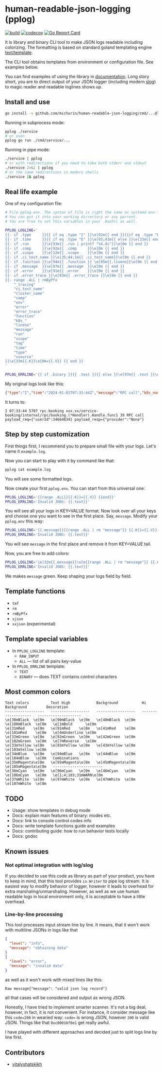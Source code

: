 # human-readable-json-logging (pplog)

[![build](https://github.com/michurin/human-readable-json-logging/actions/workflows/ci.yaml/badge.svg)](https://github.com/michurin/human-readable-json-logging/actions/workflows/ci.yaml)
[![codecov](https://codecov.io/gh/michurin/human-readable-json-logging/graph/badge.svg?token=LDYMK3ZM06)](https://codecov.io/gh/michurin/human-readable-json-logging)
[![Go Report Card](https://goreportcard.com/badge/github.com/michurin/human-readable-json-logging)](https://goreportcard.com/report/github.com/michurin/human-readable-json-logging)

It is library and binary CLI tool to make JSON logs readable including colorizing.
The formatting is based on standard goland templating engine [text/template](https://pkg.go.dev/text/template).

The CLI tool obtains templates from environment or configuration file. See examples below.

You can find examples of using the library in [documentation](https://pkg.go.dev/github.com/michurin/human-readable-json-logging/slogtotext).
Long story short, you are to direct output of your JSON logger (including modern [slog](https://pkg.go.dev/log/slog)) to magic reader and
readable loglines shows up.

## Install and use

```sh
go install -v github.com/michurin/human-readable-json-logging/cmd/...@latest
```

Running in subprocess mode:

```sh
pplog ./service
# or even
pplog go run ./cmd/service/...
```

Running in pipe mode:

```sh
./service | pplog
# or with redirections if you need to take both stderr and stdout
./service 2>&1 | pplog
# or the same redirections in modern shells
./service |& pplog
```

## Real life example

One of my configuration file:

```sh
# File pplog.env. The syntax of file is right the same as systemd env-files.
# You can put it into your working dirrectory or any parrent.
# You are free to set this variables in your .bashrc as well.

PPLOG_LOGLINE='
{{- if .type     }}{{ if eq .type "I" }}\e[92m{{ end }}{{if eq .type "E" }}\e[1;33;41m{{ end }}{{.type}}\e[0m {{ end }}
{{- if .time     }}{{ if eq .type "E" }}\e[93;41m{{ else }}\e[33m{{ end }}{{.time | tmf "2006-01-02T15:04:05Z07:00" "15:04:05"}}\e[0m {{ end }}
{{- if .run      }}\e[93m{{ .run | printf "%4.4s"}}\e[0m {{ end }}
{{- if .comp     }}\e[92m{{ .comp     }}\e[0m {{ end }}
{{- if .scope    }}\e[32m{{ .scope    }}\e[0m {{ end }}
{{- if .ci_test_name }}\e[35;44;1m{{ .ci_test_name}}\e[0m {{ end }}
{{- if .function }}\e[94m{{ .function }} \e[95m{{.lineno}}\e[0m {{ end }}
{{- if .message  }}\e[97m{{ .message  }}\e[0m {{ end }}
{{- if .error    }}\e[91m{{ .error    }}\e[0m {{ end }}
{{- if .error_trace }}\e[93m{{ .error_trace }}\e[0m {{ end }}
{{- range .ALL | rmByPfx
    "_tracing"
    "ci_test_name"
    "cluster_name"
    "comp"
    "env"
    "error"
    "error_trace"
    "function"
    "k8s_"
    "lineno"
    "message"
    "run"
    "scope"
    "tag"
    "time"
    "type"
    "xsource"
}}\e[33m{{.K}}\e[0m={{.V}} {{ end }}
'

PPLOG_ERRLINE='{{ if .binary }}{{ .text }}{{ else }}\e[97m{{ .text }}\e[0m{{ end }}'
```

My original logs look like this:

```json
{"type":"I","time":"2024-01-01T07:33:44Z","message":"RPC call","k8s_node":"ix-x-kub114","k8s_pod":"booking-v64-64cf64db6d-gm9pc","cluster_name":"zeta","env":"prod","tag":"service.booking","lineno":39,"function":"xxx.xx/service-booking/internal/rpc/booking.(*Handler).Handle.func1","run":"578710a04dbb","comp":"rpc.booking","payload_resp":"{\"provider\":\"None\"}","payload_req":"{\"userId\":34664834}","xsource":"profile","_tracing":{"uber-trace-id":"669f:6a2c:c35c:1"}}
```

It turns to:

```
I 07:33:44 5787 rpc.booking xxx.xx/service-booking/internal/rpc/booking.(*Handler).Handle.func1 39 RPC call payload_req={"userId":34664834} payload_resp={"provider":"None"}
```

## Step by step customization

First things first, I recommend you to prepare small file with your logs. Let's name it `example.log`.

Now you can start to play with it by command like that:

```sh
pplog cat example.log
```

You will see some formatted logs.

Now create your first `pplog.env`. You can start from this universal one:

```sh
PPLOG_LOGLINE='{{range .ALL}}{{.K}}={{.V}} {{end}}'
PPLOG_ERRLINE='Invalid JONS: {{.text}}'
```

You will see all your logs in KEY=VALUE format. Now look over all your keys and choose one you want
to see in the first place. Say, `message`. Modify your `pplog.env` this way:

```sh
PPLOG_LOGLINE='{{.message}}{{range .ALL | rm "message"}} {{.K}}={{.V}}{{end}}'
PPLOG_ERRLINE='Invalid JONS: {{.text}}'
```

You will see `message` in the first place and remove it from KEY=VALUE tail.

Now, you are free to add colors:

```sh
PPLOG_LOGLINE='\e[32m{{.message}}\e[m{{range .ALL | rm "message"}} {{.K}}={{.V}}{{end}}'
PPLOG_ERRLINE='Invalid JONS: {{.text}}'
```

We makes `message` green. Keep shaping your logs field by field.

## Template functions

- `tmf`
- `rm`
- `rmByPfx`
- `xjson`
- `xxjson` (experimental)

## Template special variables

- In `PPLOG_LOGLINE` template:
    - `RAW_INPUT`
    - `ALL` — list of all pairs key-value
- In `PPLOG_ERRLINE` template:
    - `TEXT`
    - `BINARY` — does TEXT contains control characters

## Most common colors

```
Text colors          Text High            Background           Hi Background         Decoration
------------------   ------------------   ------------------   -------------------   --------------------
\e[30mBlack  \e[0m   \e[90mBlack  \e[0m   \e[40mBlack  \e[0m   \e[100mBlack  \e[0m   \e[1mBold      \e[0m
\e[31mRed    \e[0m   \e[91mRed    \e[0m   \e[41mRed    \e[0m   \e[101mRed    \e[0m   \e[4mUnderline \e[0m
\e[32mGreen  \e[0m   \e[92mGreen  \e[0m   \e[42mGreen  \e[0m   \e[102mGreen  \e[0m   \e[7mReverse   \e[0m
\e[33mYellow \e[0m   \e[93mYellow \e[0m   \e[43mYellow \e[0m   \e[103mYellow \e[0m
\e[34mBlue   \e[0m   \e[94mBlue   \e[0m   \e[44mBlue   \e[0m   \e[104mBlue   \e[0m   Combinations
\e[35mMagenta\e[0m   \e[95mMagenta\e[0m   \e[45mMagenta\e[0m   \e[105mMagenta\e[0m   -----------------------
\e[36mCyan   \e[0m   \e[96mCyan   \e[0m   \e[46mCyan   \e[0m   \e[106mCyan   \e[0m   \e[1;4;103;31mWARN\e[0m
\e[37mWhite  \e[0m   \e[97mWhite  \e[0m   \e[47mWhite  \e[0m   \e[107mWhite  \e[0m
```

## TODO

- Usage: show templates in debug mode
- Docs: explain main features of binary: modes etc.
- Docs: link to console control codes info
- Docs: write template functions guide and examples
- Docs: contributing guide: how to run behavior tests locally
- Docs: godoc

## Known issues

### Not optimal integration with log/slog

If you decided to use this code as library as part of your product, you have to keep in mind, that
this tool provides `io.Writer` to pipe log stream. It is easiest way to modify behavior of logger, however
it leads to overhead for extra marshaling/unmarshaling. However, as well as we use human readable logs in
local environment only, it is acceptable to have a little overhead.

### Line-by-line processing

This tool processes input stream line by line. It means, that it won't work with multiline JSONs in logs like that

```json
{
  "level": "info",
  "message": "obtaining data"
}
{
  "level": "error",
  "message": "invalid data"
}
```

as well as it won't work with mixed lines like this:

```
Raw message{"message": "valid json log record"}
```

all that cases will be considered and output as wrong JSON.

Honestly, I have tried to implement smarter scanner. It's not a big deal, however,
in fact, it is not convenient. For instance, it consider message like this `code=200`
in wearied way: `code=` is wrong JSON, however `200` is valid JSON.
Things like that `0xc00016f0e1` get really awful.

I have played with different approaches
and decided just to split logs line by line first.

## Contributors

- [vitalyshatskikh](https://github.com/vitalyshatskikh)
